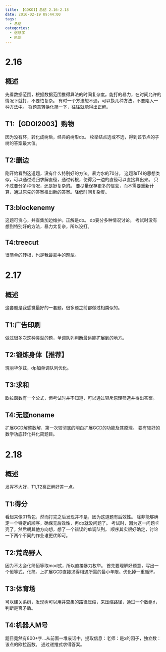 ```yaml
---
title: 【GDKOI】总结 2.16-2.18
date: 2016-02-19 09:44:00
tags:
  - 总结
categories:
  - 信息学
  - 原创
---
```

# 2.16
## 概述
先看数据范围，根据数据范围推得算法的时间复杂度。能打的暴力，在时间允许的情况下就打，不要怕复杂。
有时一个方法想不通，可以换几种方法，不要陷入一种方法中。
将题意转换化简一下，往往就能得出正解。

## T1:【GDOI2003】购物
因为没有环，转化成树后，经典的树形dp。
枚举结点选或不选，得到该节点的子树的答案最大值。

## T2:删边
刚开始看到这道题，没有什么特别好的方法。暴力水的70分。
这题和T4的思想类似，可以通过递归求解直径，通过转根，使得另一边的直径可以直接算出来。
只不过要分多种情况，还是挺复杂的。
要尽量保存更多的信息，而不需要重新计算，通过原先的答案推出新的答案。降低时间复杂度。

## T3:blockenemy 
这题可贪心，并查集加边维护。正解是dp。
dp要分多种情况讨论。
考试时没有想到特别好的方法，暴力太复杂，所以没打。

## T4:treecut 
很简单的转根，也是我最拿手的题型。

# 2.17
## 概述
这套题是我感觉最好的一套题，很多题之前都做过相类似的。

## T1:广告印刷
做过很多次这种类型的题，单调队列判断最远能扩展到的地方。

## T2:锻炼身体【推荐】
瑰丽华尔兹，dp加单调队列优化。

## T3:求和
欧拉函数有一个公式，但考试时并不知道，可以通过容斥原理筛选并得出答案。

## T4:无题noname
扩展GCD解整数解，第一次较彻底的明白扩展GCD的功能及其原理。
要有较好的数学功底转化并化简题目。

# 2.18
## 概述
发挥不大好，T1,T2离正解好差一点。

## T1:得分
看起来像01背包，然而打完之后发现并不是，因为这道题有后效性。
除非能够确定一个特定的顺序，确保无后效性，再dp就没问题了。
考试时，因为这一问题卡壳了，然后朝其他方向想，想了一个错误的单调队列。
顺序其实很好确定，讨论一下两个不同的作业谁更优即可。

## T2:荒岛野人
因为不太会化简恒等取mod式，所以直接暴力枚举。
首先要理解好题意，写出一个恒等式，化简。上扩展GCD直接求得相遇所需的最小年限。优化掉一重循环。

## T3:体育场
可以建关系树，发现树可以用并查集的路径压缩，来压缩路径，通过一个数组d，判断是否矛盾。

## T4:机器人M号
题目竟然有800+字...从前面一堆废话中，提取信息：老师：是x的因子，独立数：该点的欧拉函数。
通过递推式求得答案。
